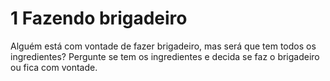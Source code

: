 # 1 Fazendo brigadeiro

Alguém está com vontade de fazer brigadeiro, mas será que tem todos os ingredientes?
Pergunte se tem os ingredientes e decida se faz o brigadeiro ou fica com vontade.